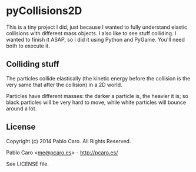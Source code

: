 # pyCollisions2D

This is a tiny project I did, just because I wanted to fully understand elastic
collisions with different mass objects. I also like to see stuff colliding. I
wanted to finish it ASAP, so I did it using Python and PyGame. You'll need both
to execute it.


## Colliding stuff

The particles collide elastically (the kinetic energy before the collision is
the very same that after the collision) in a 2D world.

Particles have different masses: the darker a particle is, the heavier it is;
so black particles will be very hard to move, while white particles will bounce
around a lot.


## License

Copyright (c) 2014 Pablo Caro. All Rights Reserved.

Pablo Caro <<me@pcaro.es>> - <http://pcaro.es/>

See LICENSE file.
